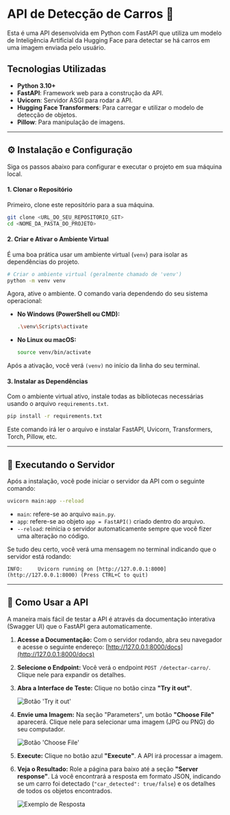 # API de Detecção de Carros 🚗

Esta é uma API desenvolvida em Python com FastAPI que utiliza um modelo de Inteligência Artificial da Hugging Face para detectar se há carros em uma imagem enviada pelo usuário.

## Tecnologias Utilizadas

* **Python 3.10+**
* **FastAPI**: Framework web para a construção da API.
* **Uvicorn**: Servidor ASGI para rodar a API.
* **Hugging Face Transformers**: Para carregar e utilizar o modelo de detecção de objetos.
* **Pillow**: Para manipulação de imagens.

---

## ⚙️ Instalação e Configuração

Siga os passos abaixo para configurar e executar o projeto em sua máquina local.

#### 1. Clonar o Repositório

Primeiro, clone este repositório para a sua máquina.

```bash
git clone <URL_DO_SEU_REPOSITORIO_GIT>
cd <NOME_DA_PASTA_DO_PROJETO>
```

#### 2. Criar e Ativar o Ambiente Virtual

É uma boa prática usar um ambiente virtual (`venv`) para isolar as dependências do projeto.

```bash
# Criar o ambiente virtual (geralmente chamado de 'venv')
python -m venv venv
```

Agora, ative o ambiente. O comando varia dependendo do seu sistema operacional:

* **No Windows (PowerShell ou CMD):**
    ```bash
    .\venv\Scripts\activate
    ```

* **No Linux ou macOS:**
    ```bash
    source venv/bin/activate
    ```

Após a ativação, você verá `(venv)` no início da linha do seu terminal.

#### 3. Instalar as Dependências

Com o ambiente virtual ativo, instale todas as bibliotecas necessárias usando o arquivo `requirements.txt`.

```bash
pip install -r requirements.txt
```
Este comando irá ler o arquivo e instalar FastAPI, Uvicorn, Transformers, Torch, Pillow, etc.

---

## 🚀 Executando o Servidor

Após a instalação, você pode iniciar o servidor da API com o seguinte comando:

```bash
uvicorn main:app --reload
```

* `main`: refere-se ao arquivo `main.py`.
* `app`: refere-se ao objeto `app = FastAPI()` criado dentro do arquivo.
* `--reload`: reinicia o servidor automaticamente sempre que você fizer uma alteração no código.

Se tudo deu certo, você verá uma mensagem no terminal indicando que o servidor está rodando:
```
INFO:     Uvicorn running on [http://127.0.0.1:8000](http://127.0.0.1:8000) (Press CTRL+C to quit)
```

---

## 🧪 Como Usar a API

A maneira mais fácil de testar a API é através da documentação interativa (Swagger UI) que o FastAPI gera automaticamente.

1.  **Acesse a Documentação:** Com o servidor rodando, abra seu navegador e acesse o seguinte endereço:
    [http://127.0.0.1:8000/docs](http://127.0.0.1:8000/docs)

2.  **Selecione o Endpoint:** Você verá o endpoint `POST /detectar-carro/`. Clique nele para expandir os detalhes.

3.  **Abra a Interface de Teste:** Clique no botão cinza **"Try it out"**.

    ![Botão 'Try it out'](https://i.imgur.com/L7EwE7s.png)

4.  **Envie uma Imagem:** Na seção "Parameters", um botão **"Choose File"** aparecerá. Clique nele para selecionar uma imagem (JPG ou PNG) do seu computador.

    ![Botão 'Choose File'](https://i.imgur.com/V9KzE6U.png)

5.  **Execute:** Clique no botão azul **"Execute"**. A API irá processar a imagem.

6.  **Veja o Resultado:** Role a página para baixo até a seção **"Server response"**. Lá você encontrará a resposta em formato JSON, indicando se um carro foi detectado (`"car_detected": true/false`) e os detalhes de todos os objetos encontrados.

    ![Exemplo de Resposta](https://i.imgur.com/kPChJ4C.png)
